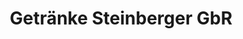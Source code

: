 ---
title: "Getränke Steinberger GbR"
url: /kirchdorf-an-der-amper/getraenke-steinberger-gbr/
shop: Getränke
---